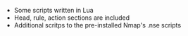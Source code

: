 - Some scripts written in Lua
- Head, rule, action sections are included
- Additional scritps to the pre-installed Nmap's .nse scripts 
